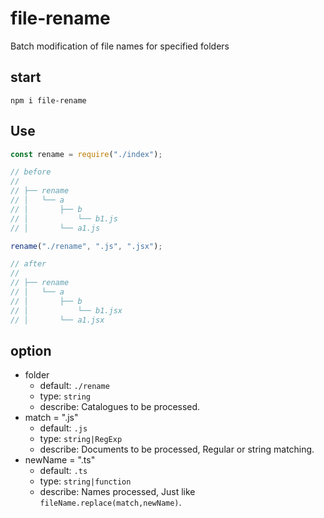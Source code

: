 # file-rename

Batch modification of file names for specified folders

## start

```
npm i file-rename
```

## Use

```javascript
const rename = require("./index");

// before
//
// ├── rename
// │   └── a
// │       ├── b
// │           └── b1.js
// │       └── a1.js

rename("./rename", ".js", ".jsx");

// after
//
// ├── rename
// │   └── a
// │       ├── b
// │           └── b1.jsx
// │       └── a1.jsx
```

## option

- folder
  - default: `./rename`
  - type: `string`
  - describe: Catalogues to be processed.
- match = ".js"
  - default: `.js`
  - type: `string|RegExp`
  - describe: Documents to be processed, Regular or string matching.
- newName = ".ts"
  - default: `.ts`
  - type: `string|function`
  - describe: Names processed, Just like `fileName.replace(match,newName)`.
